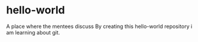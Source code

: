 # hello-world
A place where the mentees discuss
By creating this hello-world repository i am learning about git.
